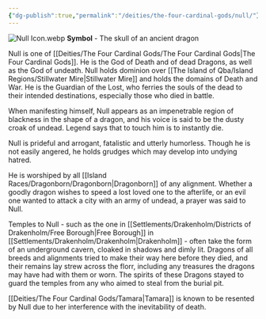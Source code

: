 ```yaml
---
{"dg-publish":true,"permalink":"/deities/the-four-cardinal-gods/null/"}
---
```


![Null Icon.webp](/img/user/zAttachments/Null%20Icon.webp)
**Symbol** - The skull of an ancient dragon

Null is one of [[Deities/The Four Cardinal Gods/The Four Cardinal Gods\|The Four Cardinal Gods]]. He is the God of Death and of dead Dragons, as well as the God of undeath. Null holds dominion over [[The Island of Qba/Island Regions/Stillwater Mire\|Stillwater Mire]] and holds the domains of Death and War. He is the Guardian of the Lost, who ferries the souls of the dead to their intended destinations, especially those who died in battle.

When manifesting himself, Null appears as an impenetrable region of blackness in the shape of a dragon, and his voice is said to be the dusty croak of undead. Legend says that to touch him is to instantly die.

Null is prideful and arrogant, fatalistic and utterly humorless. Though he is not easily angered, he holds grudges which may develop into undying hatred. 

He is worshiped by all [[Island Races/Dragonborn/Dragonborn\|Dragonborn]] of any alignment. Whether a goodly dragon wishes to speed a lost loved one to the afterlife, or an evil one wanted to attack a city with an army of undead, a prayer was said to Null. 

Temples to Null - such as the one in [[Settlements/Drakenholm/Districts of Drakenholm/Free Borough\|Free Borough]] in [[Settlements/Drakenholm/Drakenholm\|Drakenholm]] - often take the form of an underground cavern, cloaked in shadows and dimly lit. Dragons of all breeds and alignments tried to make their way here before they died, and their remains lay strew across the florr, including any treasures the dragons may have had with them or worn. The spirits of these Dragons stayed to guard the temples from any who aimed to steal from the burial pit. 

[[Deities/The Four Cardinal Gods/Tamara\|Tamara]] is known to be resented by Null due to her interference with the inevitability of death.